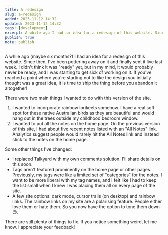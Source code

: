 ```yaml
---
title: A redesign
slug: a-redesign
added: 2023-11-12 14:32
updated: 2023-11-12 14:32
tags: [development]
excerpt: A while ago I had an idea for a redesign of this website. Since then, I've been pottering away on it and finally sent it live last week.
publish: true
note: publish
---
```


A while ago (maybe six months?) I had an idea for a redesign of this website. Since then, I've been pottering away on it and finally sent it live last week. I didn't think it was "ready" yet, but in my mind, it would probably never be ready, and I was starting to get sick of working on it. If you've reached a point where you're starting not to like the design you initially thought was a great idea, it is time to ship the thing before you abandon it altogether!

There were two main things I wanted to do with this version of the site.

1. I wanted to incorporate rainbow lorikeets somehow. I have a real soft spot for these native Australian birds as they are beautiful and would hang out in the trees outside my childhood bedroom window. 
2. I wanted to put all the notes on the home page. On the previous version of this site, I had about five recent notes listed with an "All Notes" link. Analytics suggest people would rarely hit the All Notes link and instead stick to the notes on the home page. 

Some other things I've changed:

- I replaced Talkyard with my own comments solution. I'll share details on this soon.
- Tags aren't featured prominently on the home page or other pages. Previously, my tags were like a limited set of "categories" for the notes. I want to be more liberal with my tag names, and I felt like I had to keep the list small when I knew I was placing them all on every page of the site. 
- A few site options: dark mode, cursor trails (on desktop) and rainbow links. The rainbow links on my site are a polarising feature. People either love them or hate them. So you now have the option to tone them down 😊.

There are still plenty of things to fix. If you notice something weird, let me know. I appreciate your feedback!